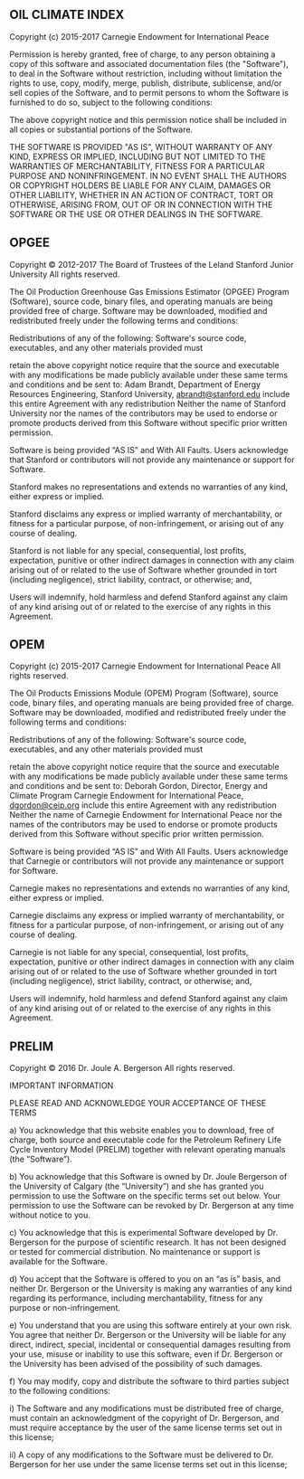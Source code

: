 OIL CLIMATE INDEX
-----------------

Copyright (c) 2015-2017 Carnegie Endowment for International Peace

Permission is hereby granted, free of charge, to any person obtaining a copy of this software and associated documentation files (the "Software"), to deal in the Software without restriction, including without limitation the rights to use, copy, modify, merge, publish, distribute, sublicense, and/or sell copies of the Software, and to permit persons to whom the Software is furnished to do so, subject to the following conditions:

The above copyright notice and this permission notice shall be included in all copies or substantial portions of the Software.

THE SOFTWARE IS PROVIDED "AS IS", WITHOUT WARRANTY OF ANY KIND, EXPRESS OR IMPLIED, INCLUDING BUT NOT LIMITED TO THE WARRANTIES OF MERCHANTABILITY, FITNESS FOR A PARTICULAR PURPOSE AND NONINFRINGEMENT. IN NO EVENT SHALL THE AUTHORS OR COPYRIGHT HOLDERS BE LIABLE FOR ANY CLAIM, DAMAGES OR OTHER LIABILITY, WHETHER IN AN ACTION OF CONTRACT, TORT OR OTHERWISE, ARISING FROM, OUT OF OR IN CONNECTION WITH THE SOFTWARE OR THE USE OR OTHER DEALINGS IN THE SOFTWARE.


OPGEE
-----

Copyright © 2012-2017 The Board of Trustees of the Leland Stanford Junior University All rights reserved.

The Oil Production Greenhouse Gas Emissions Estimator (OPGEE) Program (Software), source code, binary files, and operating manuals are being provided free of charge. Software may be downloaded, modified and redistributed freely under the following terms and conditions:

Redistributions of any of the following: Software's source code, executables, and any other materials provided must

retain the above copyright notice
require that the source and executable with any modifications be made publicly available under these same terms and conditions and
be sent to: Adam Brandt, Department of Energy Resources Engineering, Stanford University, abrandt@stanford.edu
include this entire Agreement with any redistribution
Neither the name of Stanford University nor the names of the contributors may be used to endorse or promote products derived from this Software without specific prior written permission.

Software is being provided “AS IS” and With All Faults. Users acknowledge that Stanford or contributors will not provide any maintenance or support for Software.

Stanford makes no representations and extends no warranties of any kind, either express or implied.

Stanford disclaims any express or implied warranty of merchantability, or fitness for a particular purpose, of non-infringement, or arising out of any course of dealing.

Stanford is not liable for any special, consequential, lost profits, expectation, punitive or other indirect damages in connection with any claim arising out of or related to the use of Software whether grounded in tort (including negligence), strict liability, contract, or otherwise; and,

Users will indemnify, hold harmless and defend Stanford against any claim of any kind arising out of or related to the exercise of any rights in this Agreement.


OPEM
----

Copyright (c) 2015-2017 Carnegie Endowment for International Peace All rights reserved.

The Oil Products Emissions Module (OPEM) Program (Software), source code, binary files, and operating manuals are being provided free of charge. Software may be downloaded, modified and redistributed freely under the following terms and conditions:

Redistributions of any of the following: Software's source code, executables, and any other materials provided must

retain the above copyright notice
require that the source and executable with any modifications be made publicly available under these same terms and conditions and
be sent to: Deborah Gordon, Director, Energy and Climate Program Carnegie Endowment for International Peace, dgordon@ceip.org
include this entire Agreement with any redistribution
Neither the name of Carnegie Endowment for International Peace nor the names of the contributors may be used to endorse or promote products derived from this Software without specific prior written permission.

Software is being provided “AS IS” and With All Faults. Users acknowledge that Carnegie or contributors will not provide any maintenance or support for Software.

Carnegie makes no representations and extends no warranties of any kind, either express or implied.

Carnegie disclaims any express or implied warranty of merchantability, or fitness for a particular purpose, of non-infringement, or arising out of any course of dealing.

Carnegie is not liable for any special, consequential, lost profits, expectation, punitive or other indirect damages in connection with any claim arising out of or related to the use of Software whether grounded in tort (including negligence), strict liability, contract, or otherwise; and,

Users will indemnify, hold harmless and defend Stanford against any claim of any kind arising out of or related to the exercise of any rights in this Agreement.


PRELIM
------

Copyright © 2016 Dr. Joule A. Bergerson All rights reserved.

IMPORTANT INFORMATION

PLEASE READ AND ACKNOWLEDGE YOUR ACCEPTANCE OF THESE TERMS

a) You acknowledge that this website enables you to download, free of charge, both source and executable code for the Petroleum Refinery Life Cycle Inventory Model (PRELIM) together with relevant operating manuals (the “Software”).

b) You acknowledge that this Software is owned by Dr. Joule Bergerson of the University of Calgary (the “University”) and she has granted you permission to use the Software on the specific terms set out below. Your permission to use the Software can be revoked by Dr. Bergerson at any time without notice to you.

c) You acknowledge that this is experimental Software developed by Dr. Bergerson for the purpose of scientific research. It has not been designed or tested for commercial distribution. No maintenance or support is available for the Software.

d) You accept that the Software is offered to you on an “as is” basis, and neither Dr. Bergerson or the University is making any warranties of any kind regarding its performance, including merchantability, fitness for any purpose or non-infringement.

e) You understand that you are using this software entirely at your own risk. You agree that neither Dr. Bergerson or the University will be liable for any direct, indirect, special, incidental or consequential damages resulting from your use, misuse or inability to use this software, even if Dr. Bergerson or the University has been advised of the possibility of such damages.

f) You may modify, copy and distribute the software to third parties subject to the following conditions:

i) The Software and any modifications must be distributed free of charge, must contain an acknowledgment of the copyright of Dr. Bergerson, and must require acceptance by the user of the same license terms set out in this license;

ii) A copy of any modifications to the Software must be delivered to Dr. Bergerson for her use under the same license terms set out in this license;
